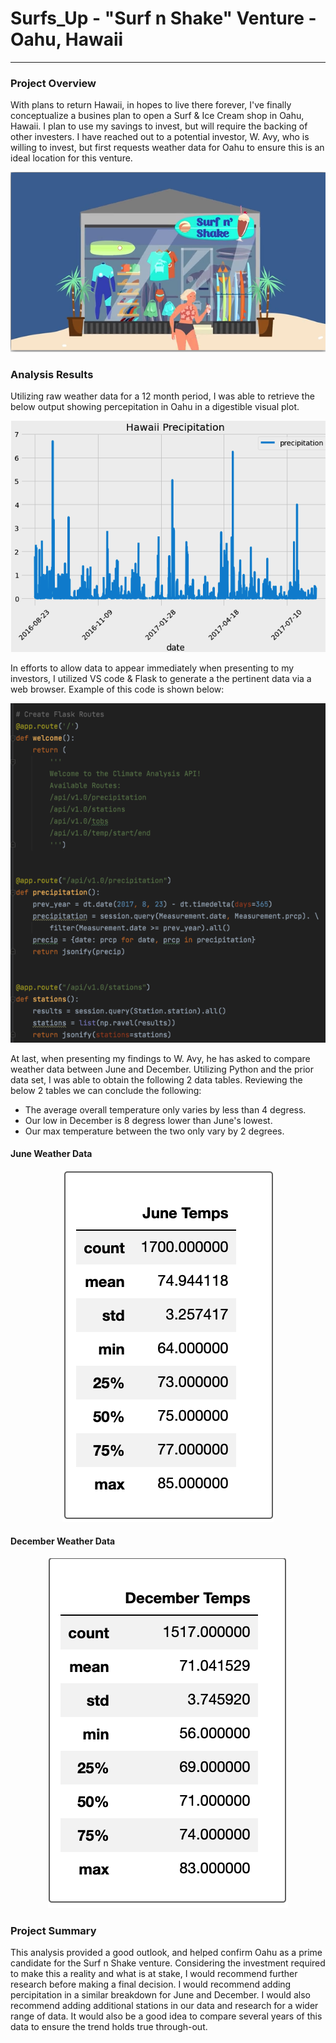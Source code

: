 # Surfs_Up - "Surf n Shake" Venture - Oahu, Hawaii
-----
### Project Overview
With plans to return Hawaii, in hopes to live there forever, I've finally conceptualize a busines plan to open a Surf & Ice Cream shop in Oahu, Hawaii. I plan to use my savings to invest, but will require the backing of other investers. I have reached out to a potential investor, W. Avy, who is willing to invest, but first requests weather data for Oahu to ensure this is an ideal location for this venture. 

<p align="center">
  <img src="https://github.com/KEGANCP/Surfs_Up/blob/main/resources/surfnshake.png" alt="Surf N shake"/>
</p>

### Analysis Results
Utilizing raw weather data for a 12 month period, I was able to retrieve the below output showing percepitation in Oahu in a digestible visual plot.

<p align="center">
  <img src="https://github.com/KEGANCP/Surfs_Up/blob/main/resources/percip_plot.png" alt="Perc Plot"/>
</p>

In efforts to allow data to appear immediately when presenting to my investors, I utilized VS code & Flask to generate a the pertinent data via a web browser. Example of this code is shown below:

<p align="center">
  <img src="https://github.com/KEGANCP/Surfs_Up/blob/main/resources/FlaskVScode.png" alt="Flask Code"/>
</p>

At last, when presenting my findings to W. Avy, he has asked to compare weather data between June and December. Utilizing Python and the prior data set, I was able to obtain the following 2 data tables.
Reviewing the below 2 tables we can conclude the following:
- The average overall temperature only varies by less than 4 degress.
- Our low in December is 8 degress lower than June's lowest.
- Our  max temperature between the two only vary by 2 degrees.

#### June Weather Data
<p align="center">
  <img src="https://github.com/KEGANCP/Surfs_Up/blob/main/resources/june%20temps.png" alt="June"/>
</p>

#### December Weather Data
<p align="center">
  <img src="https://github.com/KEGANCP/Surfs_Up/blob/main/resources/dec%20temps.png" alt="Dec"/>
</p>

### Project Summary
This analysis provided a good outlook, and helped confirm Oahu as a prime candidate for the Surf n Shake venture. Considering the investment required to make this a reality and what is at stake, I would recommend further research before making a final decision.  I would recommend adding percipitation in a similar breakdown for June and December. I would also recommend adding additional stations in our data and research for a wider range of data. It would also be a good idea to compare several years of this data to ensure the trend holds true through-out.
